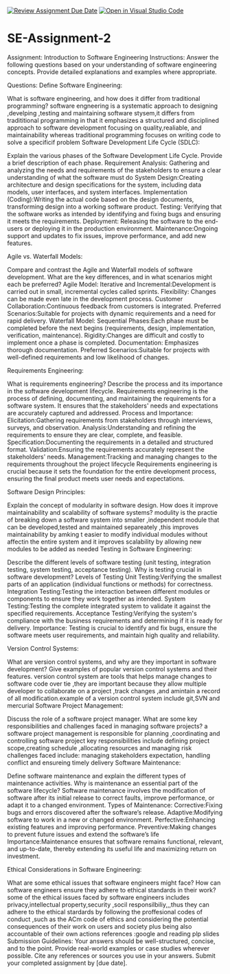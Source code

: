 [![Review Assignment Due Date](https://classroom.github.com/assets/deadline-readme-button-24ddc0f5d75046c5622901739e7c5dd533143b0c8e959d652212380cedb1ea36.svg)](https://classroom.github.com/a/-ucQIGTc)
[![Open in Visual Studio Code](https://classroom.github.com/assets/open-in-vscode-718a45dd9cf7e7f842a935f5ebbe5719a5e09af4491e668f4dbf3b35d5cca122.svg)](https://classroom.github.com/online_ide?assignment_repo_id=15254788&assignment_repo_type=AssignmentRepo)
# SE-Assignment-2
Assignment: Introduction to Software Engineering
Instructions:
Answer the following questions based on your understanding of software engineering concepts. Provide detailed explanations and examples where appropriate.

Questions:
Define Software Engineering:

What is software engineering, and how does it differ from traditional programming?
software engneering is a systematic approach to designing ,develping ,testing and maintaining software  stysem,it differs from tradititional programming in that it emphasizes a structured and disciplined approach to software development focusing on quality,realiable, and maintainability whereas traditional programming focuses on writing code to solve a specificif problem
Software Development Life Cycle (SDLC):

Explain the various phases of the Software Development Life Cycle. Provide a brief description of each phase.
Requirement Analysis: Gathering and analyzing the needs and requirements of the stakeholders to ensure a clear understanding of what the software must do System Design:Creating architecture and design specifications for the system, including data models, user interfaces, and system interfaces.
Implementation (Coding):Writing the actual code based on the design documents, transforming design into a working software product.
Testing: Verifying that the software works as intended by identifying and fixing bugs and ensuring it meets the requirements.
Deployment: Releasing the software to the end-users or deploying it in the production environment.
Maintenance:Ongoing support and updates to fix issues, improve performance, and add new features.

Agile vs. Waterfall Models:

Compare and contrast the Agile and Waterfall models of software development. What are the key differences, and in what scenarios might each be preferred?
Agile Model:
Iterative and Incremental:Development is carried out in small, incremental cycles called sprints.
Flexibility: Changes can be made even late in the development process.
Customer Collaboration:Continuous feedback from customers is integrated.
Preferred Scenarios:Suitable for projects with dynamic requirements and a need for rapid delivery.
Waterfall Model:
Sequential Phases:Each phase must be completed before the next begins (requirements, design, implementation, verification, maintenance).
Rigidity:Changes are difficult and costly to implement once a phase is completed.
Documentation: Emphasizes thorough documentation.
Preferred Scenarios:Suitable for projects with well-defined requirements and low likelihood of changes.

Requirements Engineering:

What is requirements engineering? Describe the process and its importance in the software development lifecycle.
Requirements engineering is the process of defining, documenting, and maintaining the requirements for a software system. It ensures that the stakeholders' needs and expectations are accurately captured and addressed.
Process and Importance:
Elicitation:Gathering requirements from stakeholders through interviews, surveys, and observation.
Analysis:Understanding and refining the requirements to ensure they are clear, complete, and feasible.
Specification:Documenting the requirements in a detailed and structured format.
Validation:Ensuring the requirements accurately represent the stakeholders' needs.
Management:Tracking and managing changes to the requirements throughout the project lifecycle
Requirements engineering is crucial because it sets the foundation for the entire development process, ensuring the final product meets user needs and expectations.

Software Design Principles:

Explain the concept of modularity in software design. How does it improve maintainability and scalability of software systems?
modulity is the practie of breaking down a software system into smaller ,independent module that can be developed,tested and maintained separeately ,this improves maintainability by amking t easier to modify individual modules  without affectin the entire system and it improves scalability by allowing new modules to be added as needed
Testing in Software Engineering:

Describe the different levels of software testing (unit testing, integration testing, system testing, acceptance testing). Why is testing crucial in software development?
Levels of Testing
Unit Testing:Verifying the smallest parts of an application (individual functions or methods) for correctness.
Integration Testing:Testing the interaction between different modules or components to ensure they work together as intended.
System Testing:Testing the complete integrated system to validate it against the specified requirements.
Acceptance Testing:Verifying the system's compliance with the business requirements and determining if it is ready for delivery.
Importance:
Testing is crucial to identify and fix bugs, ensure the software meets user requirements, and maintain high quality and reliability.

Version Control Systems:

What are version control systems, and why are they important in software development? Give examples of popular version control systems and their features.
version control system are tools that helps manage changes to software code over tie ,they are important because they allow multiple developer to collaborate on a project ,track changes ,and amintain a record of all modification.example of a version control system include git,SVN and mercurial
Software Project Management:

Discuss the role of a software project manager. What are some key responsibilities and challenges faced in managing software projects?
a software project management is responsible for planning ,coordinating and controlling software project 
key responsibilities include defining project scope,creating schedule ,allocating resources and managing risk 
challenges  faced include: managing stakeholders expectation, handling conflict and ensureing timely delivery
Software Maintenance:

Define software maintenance and explain the different types of maintenance activities. Why is maintenance an essential part of the software lifecycle?
Software maintenance involves the modification of software after its initial release to correct faults, improve performance, or adapt it to a changed environment.
Types of Maintenance:
Corrective:Fixing bugs and errors discovered after the software’s release.
Adaptive:Modifying software to work in a new or changed environment.
Perfective:Enhancing existing features and improving performance.
Preventive:Making changes to prevent future issues and extend the software’s life
Importance:Maintenance ensures that software remains functional, relevant, and up-to-date, thereby extending its useful life and maximizing return on investment.

Ethical Considerations in Software Engineering:

What are some ethical issues that software engineers might face? How can software engineers ensure they adhere to ethical standards in their work?
some of the ethical issues faced by software engineers includes privacy,intellectual property,security ,socil responsilbiliy,,,thus they can adhere to the ethical stardards by following the proffesional codes of conduct ,such as the ACm code of ethics and considering the potential consequences of their work on users and society plus being also accountable of their own actions
references :google and reading plp slides
Submission Guidelines:
Your answers should be well-structured, concise, and to the point.
Provide real-world examples or case studies wherever possible.
Cite any references or sources you use in your answers.
Submit your completed assignment by [due date].
